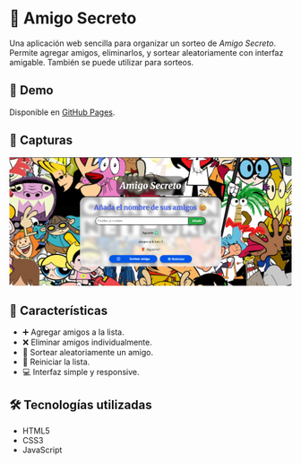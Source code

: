 # 🎁 Amigo Secreto

Una aplicación web sencilla para organizar un sorteo de *Amigo Secreto*.  
Permite agregar amigos, eliminarlos, y sortear aleatoriamente con interfaz amigable.
También se puede utilizar para sorteos.

## 🚀 Demo
Disponible en [GitHub Pages](#).

## 📸 Capturas
![Vista previa](./assets/Preview1.png)


## 📂 Características
- ➕ Agregar amigos a la lista.
- ❌ Eliminar amigos individualmente.
- 🎲 Sortear aleatoriamente un amigo.
- 🔄 Reiniciar la lista.
- 💻 Interfaz simple y responsive.

## 🛠 Tecnologías utilizadas
- HTML5
- CSS3
- JavaScript
